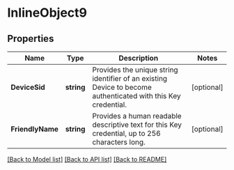 # InlineObject9

## Properties

Name | Type | Description | Notes
------------ | ------------- | ------------- | -------------
**DeviceSid** | **string** | Provides the unique string identifier of an existing Device to become authenticated with this Key credential. | [optional] 
**FriendlyName** | **string** | Provides a human readable descriptive text for this Key credential, up to 256 characters long. | [optional] 

[[Back to Model list]](../README.md#documentation-for-models) [[Back to API list]](../README.md#documentation-for-api-endpoints) [[Back to README]](../README.md)


